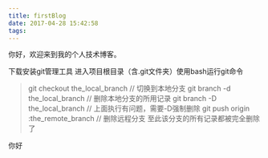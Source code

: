 ```yaml
---
title: firstBlog
date: 2017-04-28 15:42:58
tags:
---
```


你好，欢迎来到我的个人技术博客。





下载安装git管理工具
进入项目根目录（含.git文件夹）使用bash运行git命令

> git checkout the_local_branch // 切换到本地分支
> git branch -d the_local_branch // 删除本地分支的所用记录
> git branch -D the_local_branch // 上面执行有问题，需要-D强制删除
> git push origin :the_remote_branch // 删除远程分支
> 至此该分支的所有记录都被完全删除了





你好